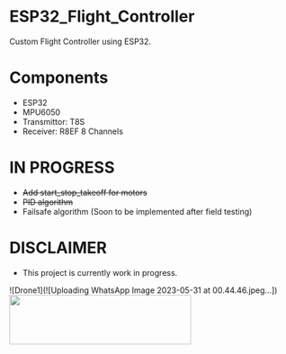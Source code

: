 # ESP32_Flight_Controller
Custom Flight Controller using ESP32. 
# Components 
- ESP32
- MPU6050
- Transmittor: T8S  
- Receiver: R8EF 8 Channels 
# IN PROGRESS
- <del> Add start_stop_takeoff for motors </del>
- <del> PID algorithm </dev> 
- Failsafe algorithm (Soon to be implemented after field testing)
# DISCLAIMER 
- This project is currently work in progress. 

![Drone1](![Uploading WhatsApp Image 2023-05-31 at 00.44.46.jpeg…])
<img src= "https://user-images.githubusercontent.com/72906227/213344766-74005e84-d1fe-4808-a053-4b3fe372d21c.jpeg"  width=80% height=15%>

